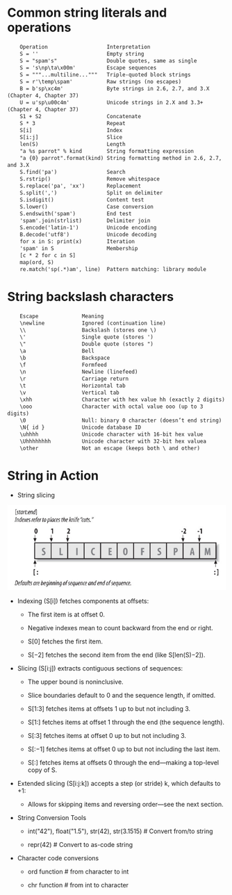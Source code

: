 # Common string literals and operations

```
	Operation 					Interpretation
	S = '' 						Empty string
	S = "spam's" 				Double quotes, same as single
	S = 's\np\ta\x00m' 			Escape sequences
	S = """...multiline...""" 	Triple-quoted block strings
	S = r'\temp\spam' 			Raw strings (no escapes)
	B = b'sp\xc4m' 				Byte strings in 2.6, 2.7, and 3.X (Chapter 4, Chapter 37)
	U = u'sp\u00c4m' 			Unicode strings in 2.X and 3.3+ (Chapter 4, Chapter 37)
	S1 + S2						Concatenate
	S * 3						Repeat
	S[i]						Index
	S[i:j]						Slice
	len(S)						Length 
	"a %s parrot" % kind 		String formatting expression
	"a {0} parrot".format(kind) String formatting method in 2.6, 2.7, and 3.X
	S.find('pa')				Search
	S.rstrip()					Remove whitespace
	S.replace('pa', 'xx')		Replacement
	S.split(',')				Split on delimiter
	S.isdigit()					Content test
	S.lower()					Case conversion
	S.endswith('spam')			End test
	'spam'.join(strlist)		Delimiter join
	S.encode('latin-1')			Unicode encoding
	B.decode('utf8')			Unicode decoding
	for x in S: print(x)		Iteration
	'spam' in S					Membership
	[c * 2 for c in S]
	map(ord, S)
	re.match('sp(.*)am', line) 	Pattern matching: library module
```
# String backslash characters

```
	Escape 				Meaning
	\newline 			Ignored (continuation line)
	\\ 					Backslash (stores one \)
	\' 					Single quote (stores ')
	\" 					Double quote (stores ")
	\a 					Bell
	\b 					Backspace
	\f 					Formfeed
	\n 					Newline (linefeed)
	\r 					Carriage return
	\t 					Horizontal tab
	\v 					Vertical tab
	\xhh 				Character with hex value hh (exactly 2 digits)
	\ooo 				Character with octal value ooo (up to 3 digits)
	\0 					Null: binary 0 character (doesn’t end string)
	\N{ id } 			Unicode database ID
	\uhhhh 				Unicode character with 16-bit hex value
	\Uhhhhhhhh 			Unicode character with 32-bit hex valuea
	\other 				Not an escape (keeps both \ and other)
```
# String in Action

- String slicing

![String Slice](https://github.com/ItManHarry/Python/blob/master/LearningPython/Python3/String/stringSlice.jpg)

- Indexing (S[i]) fetches components at offsets:
	
	- The first item is at offset 0.
	
	- Negative indexes mean to count backward from the end or right.
	
	- S[0] fetches the first item.
	
	- S[−2] fetches the second item from the end (like S[len(S)−2]).
	
- Slicing (S[i:j]) extracts contiguous sections of sequences:

	- The upper bound is noninclusive.
	
	- Slice boundaries default to 0 and the sequence length, if omitted.
	
	- S[1:3] fetches items at offsets 1 up to but not including 3.
	
	- S[1:] fetches items at offset 1 through the end (the sequence length).
	
	- S[:3] fetches items at offset 0 up to but not including 3.
	
	- S[:−1] fetches items at offset 0 up to but not including the last item.
	
	- S[:] fetches items at offsets 0 through the end—making a top-level copy of S.
	
- Extended slicing (S[i:j:k]) accepts a step (or stride) k, which defaults to +1:
	
	- Allows for skipping items and reversing order—see the next section.
	
- String Conversion Tools

	- int("42"), float("1.5"), str(42), str(3.1515) 	# Convert from/to string
	
	- repr(42) 											# Convert to as-code string

- Character code conversions

	- ord function  # from character to int
	
	- chr function  # from int to character
